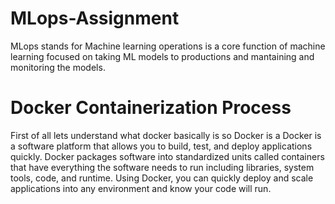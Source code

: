 # MLops-Assignment
MLops stands for Machine learning operations is a core function of machine learning focused on taking ML models to productions and mantaining and monitoring the models.

# Docker Containerization Process
First of all lets understand what docker basically is so Docker is a Docker is a software platform that allows you to build, test, and deploy applications quickly. Docker packages software into standardized units called containers that have everything the software needs to run including libraries, system tools, code, and runtime. Using Docker, you can quickly deploy and scale applications into any environment and know your code will run.
